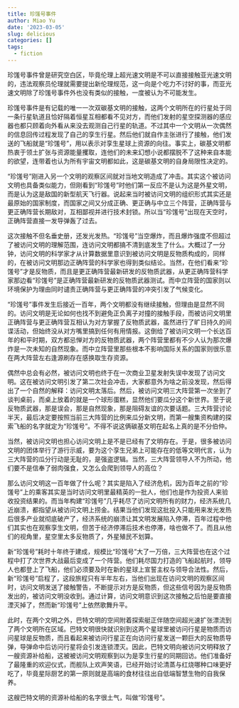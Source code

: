 ```yaml
---
title: 珍馐号事件
author: Miao Yu
date: '2023-03-05'
slug: delicious
categories: []
tags:
  - fiction
---
```


珍馐号事件曾是研究空白区，毕竟伦理上超光速文明是不可以直接接触亚光速文明的，违法观察员伦理就需要提出新伦理规范，这一向是个吃力不讨好的事，而亚光速文明除了珍馐号事件外也没有类似的接触，一度被认为不可能发生。

珍馐号事件是有记载的唯一一次双碳基文明的接触，这两个文明所在的行星处于同一条行星轨道且恰好隔着恒星互相都看不见对方，而他们发射的星空探测器的感应器也都只顾着向外看从来没去观测自己行星的轨道。不过其中一个文明从一次偶然的信息回传过程发现了自己的孪生行星。然后他们就自作主张进行了接触，他们发送的飞船就是“珍馐号”，用以表示对孪生星球上资源的向往。事实上，碳基文明都热衷于领土扩张与资源能量攫取，连他们的未来幻想小说都摆脱不了这种来自本能的欲望，连带着也认为所有宇宙文明都如此，这是碳基文明的自身局限性决定的。

“珍馐号”刚进入另一个文明的观察区间就对当地文明造成了冲击。其实这个被访问文明也具备类似能力，但刚看到“珍馐号”时他们第一反应不是认为这是外星文明，而是认为这是敌国的新型航天飞行器。说起来当时被访问文明的组织形式其实还是最原始的国家制度，而国家之间又分成正确、更正确与中立三个阵营，正确阵营与更正确阵营长期敌对，互相鄙视并进行技术封锁。所以当“珍馐号”出现在天空时，正确阵营直接一发导弹轰了过去。

这次接触不但名垂史册，还发光发热。“珍馐号”当空爆炸，而且爆炸强度不但超过了被访问文明的理解范围，连访问文明都搞不清到底发生了什么。大概过了一分钟，访问文明的科学家才从计算数据里意识到被访问文明是反物质构成的，同样的，在被访问文明那边正确阵营的科学家也得到类似结论。当然，在他们看来“珍馐号”才是反物质，而且是更正确阵营最新研发的反物质武器，从更正确阵营科学家那边看“珍馐号”是正确阵营最新研发的反物质武器测试。而中立阵营的国家则以环境保护为理由同时谴责正确阵营与更正确阵营的冲突引发了气候变化。

“珍馐号”事件发生后接近一百年，两个文明都没有继续接触，但理由是显然不同的。访问文明是无论如何也找不到避免正负离子对撞的接触手段，而被访问文明里正确阵营与更正确阵营互相认为对方掌握了反物质武器，虽然进行了旷日持久的间谍活动，但始终没从对方嘴里搞到任何有用情报。这倒给了被访问文明一个长达百年的和平时期，双方都忌惮对方的反物质武器，两个阵营里都有不少人认为那次爆炸是一次未知的自然现象。而中立阵营里那些根本不影响国际关系的国家则很乐意在两大阵营左右逢源刷存在感换取生存资源。

偶然中总会有必然，被访问文明也终于在一次商业卫星发射失误中发现了访问文明。这在被访问文明引发了第二次社会冲击，大家都意外为啥之前没发现，然后得出了一个自然的解释：访问文明太落后。然后，被访问文明三大阵营第一次坐到了谈判桌前，而桌上放着的就是一个球形蛋糕，显然他们要瓜分这个新世界。至于说反物质武器，那是误会，那是自然现象，那是阻碍友谊的次要话题。三大阵营讨论半天，最后决定要按照当前三大阵营的比例来瓜分新文明，而第一艘集资构建的探索飞船的名字就定为“珍馐号”。不得不说这俩碳基文明在起名上真的是不分伯仲。

当然，被访问文明也担心访问文明上是不是已经有了文明存在。于是，很多被访问文明的团体举行了游行示威，要为这个孪生兄弟上可能存在的低等文明代言，认为三大阵营的瓜分行动是无耻的，是强盗逻辑。当然，三大阵营领导人不为所动，他们要不是信奉了弱肉强食，又怎么会爬到领导人的高位？

那么访问文明这一百年做了什么呢？其实是陷入了经济危机，因为百年之前的“珍馐号”上的乘客其实是当时访问文明里最精英的一批人，他们也是作为投资人来验收投资结果的。而当年构建“珍馐号”几乎耗尽了访问文明所有的财力，经济系统几近崩溃，都指望从被访问文明上捞金。结果当他们发现这批投入只能用来发光发热后很多产业就彻底破产了，经济系统的崩溃让其文明发展陷入停滞，百年过程中他们其实也在观察孪生文明，但苦于经济停滞后技术也停滞，啥也做不了。而且从他们的视角里，星空里太多反物质了，外星殖民不划算。

新“珍馐号”耗时十年终于建成，规模比“珍馐号”大了一万倍，三大阵营也在这个过程中打了次世界大战最后变成了一个阵营。他们耗尽国力打造的飞船起航时，领导人也都登上了飞船，他们必须要及时在新的星球上宣誓主权与领导合法性。然后，新“珍馐号”启程了，这段旅程只有半年左右，当他们出现在访问文明的观察区间时，访问文明发送了接触警告，不断提示对方是反物质，但这些信号因为是反物质发出的，被访问文明没收到。通过计算，访问文明意识到这次接触之后怕是要直接湮灭掉了，然而新“珍馐号”上依然歌舞升平。

此时，在两个文明之外，巴特文明的空间附着探索艇正伴随空间超光速扩张漂流到了两个文明所在区域。巴特文明很快就识别到这两个星球里被访问行星是物质而访问星球是反物质，而且看起来被访问行星正在向访问行星发送一颗巨大的反物质导弹，导弹命中后访问行星将会引发连锁湮灭。因此，巴特文明向被访问文明释放了一艘资源补给船，这被被访问文明观察到以为是孪生行星的同期回访。他们准备好了最隆重的欢迎仪式，而舰队上欢声笑语，已经开始讨论清蒸与红烧哪种口味更好吃了，毕竟星际厨艺的第一原则就是高端的食材往往出自低端智慧生物的自我保养。

这艘巴特文明的资源补给船的名字很土气，叫做“珍馐号”。
